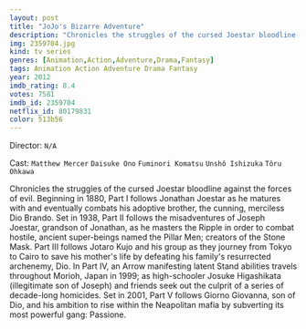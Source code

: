 ```yaml
---
layout: post
title: "JoJo's Bizarre Adventure"
description: "Chronicles the struggles of the cursed Joestar bloodline against the forces of evil. Beginning in 1880, Part I follows Jonathan Joestar as he matures with and eventually combats his adoptive brother, the cunning, merciless Dio Brando. Set in 1938, Part II follows the misadventures of Joseph Joestar, grandson of Jonathan, as he masters the Ripple in order to combat hostile, ancient super-beings named the Pillar Men; creators of the Stone Mask. Part III follows Jotaro Kujo and his group as they journey from Tokyo to Cairo to save his m.."
img: 2359704.jpg
kind: tv series
genres: [Animation,Action,Adventure,Drama,Fantasy]
tags: Animation Action Adventure Drama Fantasy 
year: 2012
imdb_rating: 8.4
votes: 7581
imdb_id: 2359704
netflix_id: 80179831
color: 513b56
---
```

Director: `N/A`  

Cast: `Matthew Mercer` `Daisuke Ono` `Fuminori Komatsu` `Unshô Ishizuka` `Tôru Ohkawa` 

Chronicles the struggles of the cursed Joestar bloodline against the forces of evil. Beginning in 1880, Part I follows Jonathan Joestar as he matures with and eventually combats his adoptive brother, the cunning, merciless Dio Brando. Set in 1938, Part II follows the misadventures of Joseph Joestar, grandson of Jonathan, as he masters the Ripple in order to combat hostile, ancient super-beings named the Pillar Men; creators of the Stone Mask. Part III follows Jotaro Kujo and his group as they journey from Tokyo to Cairo to save his mother's life by defeating his family's resurrected archenemy, Dio. In Part IV, an Arrow manifesting latent Stand abilities travels throughout Morioh, Japan in 1999; as high-schooler Josuke Higashikata (illegitimate son of Joseph) and friends seek out the culprit of a series of decade-long homicides. Set in 2001, Part V follows Giorno Giovanna, son of Dio, and his ambition to rise within the Neapolitan mafia by subverting its most powerful gang: Passione.